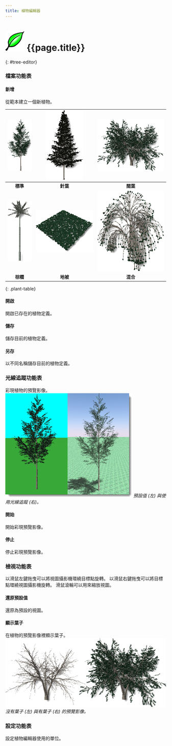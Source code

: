 ```yaml
---
title: 植物編輯器
---
```

<!-- TODO: This could use an update. But the material is a start.  Let's localize what is here.  We can fill in the details later.-->

# ![images/plants.svg](images/plants.svg) {{page.title}}
{: #tree-editor}

### 檔案功能表

#### 新增
從範本建立一個新植物。

 | ![images/standard.png](images/standard.png) | ![images/conifer.png](images/conifer.png) | ![images/broad.png](images/broad.png) |
 |:-------------------------------------------:|:-----------------------------------------:|:-------------------------------------:|
 | **標準**                                |   **針葉**                             | **闊葉**                       |
 | ![images/palm.png](images/palm.png)         | ![images/groundcover.png](images/groundcover.png) | ![images/complex.png](images/complex.png) |
 | **棕櫚**                                    |  **地被**                          | **混合**                                  
{: .plant-table}

#### 開啟
開啟已存在的植物定義。

#### 儲存
儲存目前的植物定義。

#### 另存
以不同名稱儲存目前的植物定義。

### 光線追蹤功能表
彩現植物的預覽影像。
![images/shadedvsrendered.png](images/shadedvsrendered.png)
*預設值 (左) 與使用光線追蹤 (右)。*

#### 開始
開始彩現預覽影像。

#### 停止
停止彩現預覽影像。

### 檢視功能表
以滑鼠左鍵拖曳可以將視圖攝影機環繞目標點旋轉。
以滑鼠右鍵拖曳可以將目標點環繞視圖攝影機旋轉。
滑鼠滾輪可以用來縮放視圖。

#### 還原預設值
還原為預設的視圖。

#### 顯示葉子
在植物的預覽影像裡顯示葉子。
![images/leaves-001.png](images/leaves-001.png)
*沒有葉子 (左) 與有葉子 (右) 的預覽影像。*

### 設定功能表
設定植物編輯器使用的單位。
